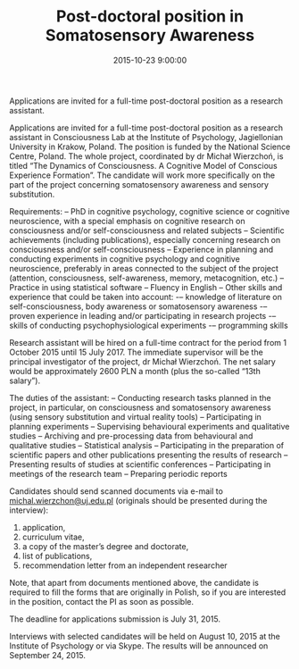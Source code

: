 ﻿---
layout: post
title:  "Post-doctoral position in Somatosensory Awareness"
date:   2015-10-23 9:00:00
image: /images/position.png
---

Applications are invited for a full-time post-doctoral position as a research assistant.

Applications are invited for a full-time post-doctoral position as a research assistant in Consciousness Lab at the Institute of Psychology, Jagiellonian University in Krakow, Poland. The position is funded by the National Science Centre, Poland. The whole project, coordinated by dr Michał Wierzchoń, is titled “The Dynamics of Consciousness. A Cognitive Model of Conscious Experience Formation”. The candidate will work more specifically on the part of the project concerning somatosensory awareness and sensory substitution.

Requirements:
– PhD in cognitive psychology, cognitive science or cognitive neuroscience, with a special emphasis on cognitive research on consciousness and/or self-consciousness and related subjects
– Scientific achievements (including publications), especially concerning research on consciousness and/or self-consciousness
– Experience in planning and conducting experiments in cognitive psychology and cognitive neuroscience, preferably in areas connected to the subject of the project (attention, consciousness, self-awareness, memory, metacognition, etc.)
– Practice in using statistical software
– Fluency in English
– Other skills and experience that could be taken into account:
-– knowledge of literature on self-consciousness, body awareness or somatosensory awareness
-– proven experience in leading and/or participating in research projects
-– skills of conducting psychophysiological experiments
-– programming skills

Research assistant will be hired on a full-time contract for the period from 1 October 2015 until 15 July 2017. The immediate supervisor will be the principal investigator of the project, dr Michał Wierzchoń. The net salary would be approximately 2600 PLN a month (plus the so-called “13th salary”).


The duties of the assistant:
– Conducting research tasks planned in the project, in particular, on consciousness and somatosensory awareness (using sensory substitution and virtual reality tools)
– Participating in planning experiments
– Supervising behavioural experiments and qualitative studies
– Archiving and pre-processing data from behavioural and qualitative studies
– Statistical analysis
– Participating in the preparation of scientific papers and other publications presenting the results of research
– Presenting results of studies at scientific conferences
– Participating in meetings of the research team
– Preparing periodic reports

Candidates should send scanned documents via e-mail to michal.wierzchon@uj.edu.pl (originals should be presented during the interview):
1) application,
2) curriculum vitae,
3) a copy of the master’s degree and doctorate,
4) list of publications,
5) recommendation letter from an independent researcher

Note, that apart from documents mentioned above, the candidate is required to fill the forms that are originally in Polish, so if you are interested in the position, contact the PI as soon as possible.

The deadline for applications submission is July 31, 2015.

Interviews with selected candidates will be held on August 10, 2015 at the Institute of Psychology or via Skype. The results will be announced on September 24, 2015.
